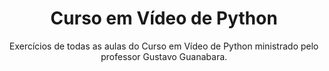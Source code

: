 <h1 align="center">Curso em Vídeo de Python</h1>

<div align="center">Exercícios de todas as aulas do Curso em Vídeo de Python ministrado pelo professor Gustavo Guanabara.</div>